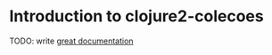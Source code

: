 # Introduction to clojure2-colecoes

TODO: write [great documentation](http://jacobian.org/writing/what-to-write/)
